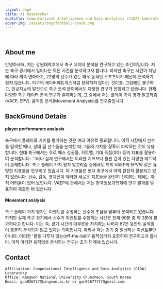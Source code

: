 ```yaml
---
layout: page
title: AI Researcher
subtitle: Computational Intelligence and Data Analytics (CIDA) Laboratory
cover-img: /assets/img/football-crack.png
---
```


<br/>

## About me

안녕하세요, 저는 강원대학교에서 축구 데이터 분석을 연구하고 있는 조건희입니다. 저는 축구 경기에서 일어나는 모든 사건을 분석하고자 합니다. 하지만 축구는 시간이 지남에 따라 계속 변화하고, 22명의 선수가 있는 매우 동적인 스포츠이기 때문에 분석하기 쉽지 않습니다. 야구의 세이버메트릭스처럼 정확하지 않다는 것이죠. 그럼에도 불구하고, 인공지능의 발전으로 축구 분석 분야에서도 다양한 연구가 진행되고 있습니다. 현재 다양한 축구 데이터 분석 연구가 존재하는데, 그 중에서 저는 플레이 가치 평가 알고리즘(VAEP, EPV), 움직임 분석(Movement Analysis)를 연구중입니다.

## BackGround Details
#### player performance analysis
축구에서 플레이의 가치를 평가하는 것은 여러 이유로 중요합니다. 이적 시장에서 선수를 탐색할 때나, 상대 팀 선수들을 분석할 때 그들의 가치를 정확히 파악하는 것이 유용합니다. 현대 축구에서는 주로 패스 성공률, 히트맵, 기대 득점(XG) 등의 지표를 활용하여 분석합니다. 그러나 실제 연구에서는 이러한 지표보다 훨씬 깊이 있는 다양한 메트릭이 존재합니다. 축구 플레이 가치 평가 알고리즘 중에서도 특히 VAEP와 EPV와 같은 유명한 지표들을 연구하고 있습니다. 이 지표들은 현대 축구에서 아직 완전히 활용되고 있지 않습니다. 선수, 감독, 코치진이 이러한 새로운 지표들을 완전히 신뢰하는 데에는 아직 어려움이 있어 보입니다. VAEP에 관해서는 저는 한국정보과학회에 연구 결과를 발표하여 제출한 바 있습니다.

#### Movement analysis
축구 플레이 가치 평가는 이벤트를 수행하는 선수에 초점을 맞추어 분석되고 있습니다. 하지만 실제 축구 경기에서 선수가 이벤트를 수행하는 시간은 전체 90분 중 약 3분에 불과하다고 합니다. 이는 즉, 경기 시간의 대부분을 차지하는 나머지 87분 동안의 움직임이 충분히 분석되지 않고 있다는 의미입니다. 따라서 저는 경기 중 발생하는 이벤트뿐만 아니라, 이러한 '볼을 다루지 않는(off-the-ball)' 움직임까지 포함하여 연구하고자 합니다. 아직 이러한 움직임을 분석하는 연구는 초기 단계에 있습니다.

## Contact

```
Affiliation: Computational Intelligence and Data Analytics (CIDA) Laboratory
Office: Kangwon National University Chuncheon, South Korea
Email: gun926777@kangwon.ac.kr or gun92677777@gmail.com
```
